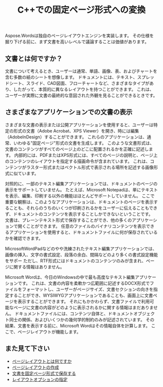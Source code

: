 ﻿---
title: C++での固定ページ形式への変換
second_title: C++の場合Aspose.Words
articleTitle: 固定ページ形式への変換
linktitle: 固定ページ形式への変換
description: "ドキュメントをPDF、XPS、HTML、XAML、PostScript、およびPCL形式で保存します。"
type: docs
weight: 10
url: /ja/cpp/converting-to-fixed-page-format/
---

Aspose.Wordsは独自のページレイアウトエンジンを実装します。 その仕様を掘り下げる前に、まず文書を高いレベルで議論することは価値があります。

## 文書とは何ですか？

文書について考えるとき、ユーザーは通常、単語、画像、表、およびチャートを含む多数の紙のシートを想像します。 ドキュメントには、テキスト、スプレッドシート、スライド、CAD図面、フローチャートなど、さまざまなタイプがあり、したがって、本質的に異なるレイアウトを持つことができます。 これは、ユーザーが実際に文書の最終的な意図された外観を見ることができるときです。

## さまざまなアプリケーションでの文書の表示

さまざまな文書の表示または公開アプリケーションを使用すると、ユーザーは特定の形式の文書（Adobe Acrobat、XPS Viewer）を開き、時には編集（AdobeInDesign）することができます。 これらのアプリケーションは、通常、いわゆる"固定ページ"形式の文書を生成します。 このような文書形式は、文書のコンテンツがすべてのページ上のどこに配置されるかを正確に記述します。 内部的には、PDFまたはXPS形式には、すべてのページの説明と、ページ上のコンテンツのレイアウトを指定する描画命令が含まれています。 これは、コンテンツがラスター形式またはベクトル形式で表示される場所を記述する画像形式に似ています。

対照的に、一部のテキスト編集アプリケーションでは、ドキュメントのページの表示をサポートしていません。 たとえば、Microsoft Notepadは、単にテキストを表示、編集、印刷する以外の機能はほとんどサポートしていません。 ここで重要な観察は、このようなアプリケーションは、ドキュメントのページを表示することも、それらのうちのいくつが印刷されるかをユーザーに伝えることもできず、ドキュメントのコンテンツを表示することしかできないということです。 文書は、プレーンテキスト形式で保存することができ、他の多くのアプリケーションで開くことができます。 任意のファイルのバイナリコンテンツを表示できるアプリケーションを使用すると、ドキュメントファイルに何が保存されているかを確認できます。

MicrosoftWordPadなどのやや洗練されたテキスト編集アプリケーションでは、画像の挿入、文字の書式設定、段落の余白、間隔などのより多くの書式設定機能をサポー ただし、RTF形式にはドキュメントのコンテンツのみが含まれ、ページに関する情報はありません。

Microsoft Wordは、今日のWindowsの中で最も高度なテキスト編集アプリケーションです。 これは、文書の内容を柔軟かつ広範囲に記述するDOCX形式でファイルをフォーマットし、ユーザーがページサイズ、文書セクションの向きを指定することができ、WYSIWYGアプリケーションであることも、画面上に文書ページを表示することができます。 それにもかかわらず、文書ファイルで利用可能なページに文書の内容がどのように表示されるかに関する情報はまだありません。 ドキュメントファイルには、コンテンツ自体と、ドキュメントオブジェクト同士の関係、およびいくつかの幾何学的制約のみが記述されています。 その結果、文書を表示する前に、Microsoft Wordはその情報自体を計算します。 ここで、ページレイアウトが機能します。

## また見て下さい

* [ページレイアウトとは何ですか](/words/cpp/what-is-a-page-layout/)
* [ページレイアウトの作成](/words/cpp/creating-a-page-layout/)
* [文書を固定ページ形式で保存する](/words/cpp/saving-a-document-to-fixed-page-format/)
* [レイアウトオプションの指定](/words/cpp/specify-layout-options/)